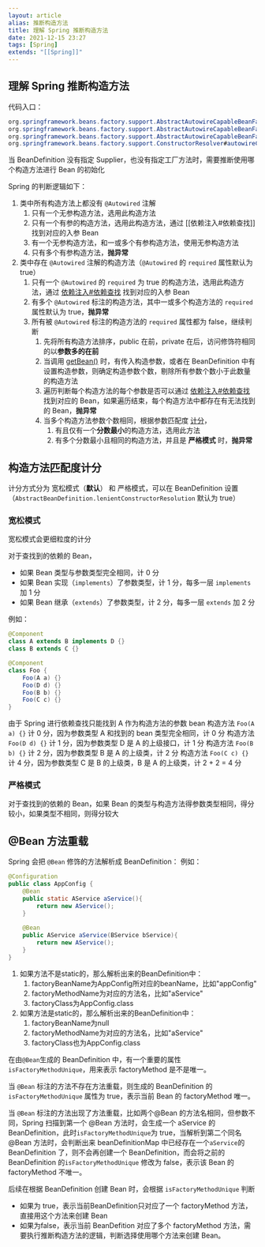 ```yaml
---
layout: article  
alias: 推断构造方法
title: 理解 Spring 推断构造方法
date: 2021-12-15 23:27   
tags: [Spring]
extends: "[[Spring]]"
---
```


## 理解 Spring 推断构造方法

代码入口：
```java
org.springframework.beans.factory.support.AbstractAutowireCapableBeanFactory#doCreateBean
org.springframework.beans.factory.support.AbstractAutowireCapableBeanFactory#createBeanInstance
org.springframework.beans.factory.support.AbstractAutowireCapableBeanFactory#autowireConstructor
org.springframework.beans.factory.support.ConstructorResolver#autowireConstructor()
```

当 BeanDefinition 没有指定 Supplier，也没有指定工厂方法时，需要推断使用哪个构造方法进行 Bean 的初始化

Spring 的判断逻辑如下：

1. 类中所有构造方法上都没有 `@Autowired` 注解
    1. 只有一个无参构造方法，选用此构造方法
    2. 只有一个有参的构造方法，选用此构造方法，通过 [[依赖注入#依赖查找]] 找到对应的入参 Bean
    3. 有一个无参构造方法，和一或多个有参构造方法，使用无参构造方法
    4. 只有多个有参构造方法，**抛异常**
2. 类中存在 `@Autowired` 注解的构造方法（`@Autowired` 的 `required` 属性默认为 true）
    1. 只有一个 `@Autowired` 的 `required` 为 true 的构造方法，选用此构造方法，通过 [依赖注入#依赖查找](https://azh3ng.com/2021/12/15/%E4%BE%9D%E8%B5%96%E6%B3%A8%E5%85%A5.html#%E4%BE%9D%E8%B5%96%E6%9F%A5%E6%89%BE) 找到对应的入参 Bean
    2. 有多个 `@Autowired` 标注的构造方法，其中一或多个构造方法的 `required` 属性默认为 true，**抛异常**
    3. 所有被  `@Autowired` 标注的构造方法的 `required` 属性都为 false，继续判断
        1. 先将所有构造方法排序，public 在前，private 在后，访问修饰符相同的以**参数多的在前**
        2. 当调用 [getBean()](https://azh3ng.com/2022/01/08/%E7%90%86%E8%A7%A3AbstractBeanFactory.getBean().html) 时，有传入构造参数，或者在 BeanDefinition 中有设置构造参数，则确定构造参数个数，剔除所有参数个数小于此数量的构造方法
        3. 遍历判断每个构造方法的每个参数是否可以通过 [依赖注入#依赖查找](https://azh3ng.com/2021/12/15/%E4%BE%9D%E8%B5%96%E6%B3%A8%E5%85%A5.html#%E4%BE%9D%E8%B5%96%E6%9F%A5%E6%89%BE) 找到对应的 Bean，如果遍历结束，每个构造方法中都存在有无法找到的 Bean，**抛异常**
        4. 当多个构造方法参数个数相同，根据参数匹配度 [计分](#构造方法匹配度计分)，
            1. 有且仅有一个**分数最小**的构造方法，选用此方法
            2. 有多个分数最小且相同的构造方法，并且是 **严格模式** 时，**抛异常**

## 构造方法匹配度计分

计分方式分为 宽松模式（**默认**） 和 严格模式，可以在 BeanDefinition 设置（`AbstractBeanDefinition.lenientConstructorResolution` 默认为 true）

### 宽松模式

宽松模式会更细粒度的计分

对于查找到的依赖的 Bean，
- 如果 Bean 类型与参数类型完全相同，计 0 分
- 如果 Bean 实现（`implements`）了参数类型，计 1 分，每多一层 `implements` 加 1 分
- 如果 Bean 继承（`extends`）了参数类型，计 2 分，每多一层  `extends` 加 2 分

例如：
```java
@Component
class A extends B implements D {}
class B extends C {}

@Component
class Foo {
    Foo(A a) {}
    Foo(D d) {}
    Foo(B b) {}
    Foo(C c) {}
}
```
由于 Spring 进行依赖查找只能找到 A 作为构造方法的参数 bean 
构造方法 `Foo(A a) {}` 计 0 分，因为参数类型 A 和找到的 bean 类型完全相同，计 0 分
构造方法 `Foo(D d) {}` 计 1 分，因为参数类型 D 是 A 的上级接口，计 1 分
构造方法 `Foo(B b) {}` 计 2 分，因为参数类型 B 是 A 的上级类，计 2 分
构造方法 `Foo(C c) {}` 计 4 分，因为参数类型 C 是 B 的上级类，B 是 A 的上级类，计 2 + 2 = 4 分

### 严格模式

对于查找到的依赖的 Bean，如果 Bean 的类型与构造方法得参数类型相同，得分较小，如果类型不相同，则得分较大

## @Bean 方法重载
Spring 会把 `@Bean` 修饰的方法解析成 BeanDefinition：
例如：
```java
@Configuration
public class AppConfig {
    @Bean
    public static AService aService(){
        return new AService();
    }
    
    @Bean
    public AService aService(BService bService){
        return new AService();
    }
}
```
1. 如果方法不是static的，那么解析出来的BeanDefinition中：
    1. factoryBeanName为AppConfig所对应的beanName，比如"appConfig"
    2. factoryMethodName为对应的方法名，比如"aService"
    3. factoryClass为AppConfig.class
2. 如果方法是static的，那么解析出来的BeanDefinition中：
    1. factoryBeanName为null
    2. factoryMethodName为对应的方法名，比如"aService"
    3. factoryClass也为AppConfig.class

在由`@Bean`生成的 BeanDefinition 中，有一个重要的属性 `isFactoryMethodUnique`，用来表示 factoryMethod 是不是唯一。

当 `@Bean` 标注的方法不存在方法重载，则生成的 BeanDefinition 的 `isFactoryMethodUnique` 属性为 true，表示当前 Bean 的 factoryMethod 唯一。

当 `@Bean` 标注的方法出现了方法重载，比如两个@Bean 的方法名相同，但参数不同，Spring 扫描到第一个 @Bean 方法时，会生成一个 aService 的 BeanDefinition，此时`isFactoryMethodUnique`为 true，当解析到第二个同名 @Bean 方法时，会判断出来 beanDefinitionMap 中已经存在一个`aService`的 BeanDefinition 了，则不会再创建一个 BeanDefinition，而会将之前的 BeanDefinition 的`isFactoryMethodUnique` 修改为 false，表示该 Bean 的 factoryMethod 不唯一。

后续在根据 BeanDefinition 创建 Bean 时，会根据 `isFactoryMethodUnique` 判断
- 如果为 true，表示当前BeanDefinition只对应了一个 factoryMethod 方法，直接用这个方法来创建 Bean
- 如果为false，表示当前 BeanDefition 对应了多个 factoryMethod 方法，需要执行推断构造方法的逻辑，判断选择使用哪个方法来创建 Bean。